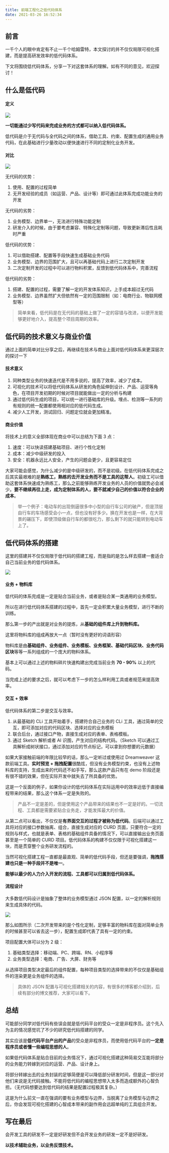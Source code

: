 ```yaml
---
title: 前端工程化之低代码体系
date: 2021-03-26 16:52:34
---
```

## 前言

一千个人的眼中肯定有不止一千个哈姆雷特，本文探讨的并不仅仅局限可视化搭建，而是提高研发效率的低代码体系。

下文将围绕低代码体系，分享一下对这套体系的理解。如有不同的意见，欢迎探讨！



## 什么是低代码

#### 定义

![](https://p6-juejin.byteimg.com/tos-cn-i-k3u1fbpfcp/46d283f75bb44f2088418610a45b8661~tplv-k3u1fbpfcp-watermark.image)

**一切能通过少写代码来完成业务的方式都可以纳入低代码体系。**

低代码是介于无代码与全代码之间的体系，借助工具、约束、配置生成的通用业务代码，在此基础进行少量改动以便快速进行不同的定制化业务开发。



#### 对比

![](https://p1-juejin.byteimg.com/tos-cn-i-k3u1fbpfcp/fadd4da5075b448a998498f98ca48193~tplv-k3u1fbpfcp-watermark.image)

无代码的优势：

1. 使用、配置的过程简单
2. 无开发经验的成员（如运营、产品、设计等）即可通过此体系完成功能业务的开发

无代码的劣势：

1. 业务模型、边界单一，无法进行特殊功能定制
2. 研发介入的时候，由于要考虑兼容、特殊化定制等问题，导致更新滞后性且耗时严重

低代码的优势：

1. 可以借助搭建、配置等手段快速生成基础业务代码
2. 业务模型、边界的范围扩大，且可以再基础代码上进行二次定制开发
3. 二次定制开发的过程中可以进行物料积累，反馈到低代码体系中，完善流程

低代码的劣势：

1. 搭建、配置的过程，需要了解一定的开发体系知识，上手成本超过无代码
2. 业务模型、边界虽然扩大但依然有一定的范围限制（如：电商行业、物联网模型等）

> 简单来看，低代码是在无代码的基础上做了一定的容错与改进，以便开发能够更好地介入，提高整个项目周期的效率。



## 低代码的技术意义与商业价值

通过上面的简单对比分享之后，再继续在技术与商业上面对低代码体系来更深层次的探讨一下

#### 技术意义

1. 同种类型业务的快速迭代是不用多说的，提高了效率，减少了成本。
2. 可视化的技术可以将低代码体系从研发的角色延伸到设计、产品、运营等角色，在项目开发初期的时候对项目就能做出一定的分析与构建
3. 通过低代码生成的项目，可以统一进行基础库的升级。埋点、检测等一系列的有规则的统一配置都使用相对应的低代码生成。
4. 减少人工开发，测试回归、问题定位就会更加精准。

#### 商业价值

将技术上的意义全部体现在商业中可以总结为下面 3 点：

1. 速度：可以快读搭建基础项目、进行个性化定制
2. 成本：减少中级研发的投入
3. 安全：机器永远比人安全，产生的问题会更少，且更容易定位

大家可能会感觉，为什么减少的是中级研发的，而不是初级。在低代码体系完成之后其实最艰难的是**熟练工，熟练的去开发业务而不是工具的这帮人**。初级工可以借助这套体系快速成为熟练工，那么之前能够熟练开发业务的人员的价值就势必会减少。**要不继续再往上走，成为定制体系的人，要不就减少自己的价值以符合企业的成本**。

> 举一个例子：电动车的出现倒逼很多中小型的自行车公司的破产，但是顶层自行车的车场感受会小一点，但也没有好多少。换在开发也是一样，在大背景的碾压下，即使顶级做自行车的都很吃力，那么剩下的就只能转到电动车上了。



## 低代码体系的搭建

这里的搭建并不仅仅局限于低代码的搭建工程，而是指的是怎么样去搭建一套适合自己当前业务的低代码体系。

![](https://p3-juejin.byteimg.com/tos-cn-i-k3u1fbpfcp/2599338d5c3b4af782c2446c0d18911d~tplv-k3u1fbpfcp-watermark.image)

#### 业务 + 物料库

低代码的体系完成是一定是贴合当前业务，或者是贴合某一类通用的业务模型。

所以在进行低代码体系搭建的过程中，首先一定会积累大量业务模型，进行不断的训练。

那么第一步的产出就是对业务的提炼，从**基础的组件库上升到物料库。**

这里将物料库的组成再放大一点（暂时没有更好的词语形容）

物料库是由**基础组件、业务组件、业务模板、业务框架、基础代码区块、业务代码区块**等等一系列组成的一个庞大的物料体系。

基本上可以通过上述的物料碎片快速构建出完成当前业务 **70 - 90%** 以上的代码。

当完成上述的要求之后，就可以考虑下一步的怎么样利用工具或者规范来提高效率。

#### 交互 + 效率

低代码体系的第二步是交互与效率。

1. 从最基础的 CLi 工具开始着手，搭建符合自己业务的 CLi 工具，通过简单的交互，即可添加对应的代码区块、选择对应的业务模板
2. 联合后台，通过接口产物，直接生成对应的表单、表格模板。
3. 通过 Sketch 解析或者 AI 识图，产生对应的结构代码。（Sketch 可以通过工具解析成树状接口，通过添加对应的节点标记，可以拿到你想要的元数据）

如果大家接触前端的年限比较早的话，那么一定听过或使用过 Dreamweaver 这款前端工具。**实时预览 + 拖拽配置**很酷炫，但没有业务模型约束，也没有上述物料库的支持，生成出来的代码还不如手写，那么这款产品只有在 demo 阶段还是有很不错的效果，但在实际开发中就失去了所具备的优势。

这是一个反面的例子，如果你设计的低代码体系在实际运用中的效率远低于直接编程带来的结果，那么这个体系一定是失败的。

> 产品不一定是差的，但是使用这个产品带来的结果也不一定是好的。一切流程、工具都是需要紧贴合业务走，才能发挥最大的价值。

从第二点可以看出，不仅仅是**有界面交互的过程才被称为低代码**。后端可以通过工具将对应的接口参数抽离、组合，直接生成对应的 CURD 页面，只要符合一定的规则与样式，也就是表单、表格的基础组件具备的情况下，可以直接输出业务页面甚至是一个简单的 CURD 项目。低代码体系的构建不仅仅限于可视化搭建这一块，而是贯穿整个业务研发流程的。

当然可视化搭建工程一直都是最直观、简单的低代码手段，但还是要强调，**拖拽搭建也只是一种手段并不是唯一**。

**能够以最少的人力介入开发的流程、工具都可以归属到低代码体系。**

#### 流程设计

大多数低代码设计是抽象了整体的业务模型通过 JSON 配置，以一定的解析规则来生成具体的代码。

![](https://p3-juejin.byteimg.com/tos-cn-i-k3u1fbpfcp/1e5030f55e994db78d1c3ec726cc8689~tplv-k3u1fbpfcp-watermark.image)

那么如图所示（二次开发带来的是个性化定制，足够丰富的物料库在面对简单业务的时候甚至可以省去这一步），配置生成即代表了具有一定的约束。

项目配置大体可以分为 2 级：

1. 基础类型选择：移动端、PC、跨端、RN、小程序等
2. 业务类型选择：电商、广告、大屏、财务等

从选择项目类型决定最后的组件配置，每种项目类型的选择带来的不仅仅是基础组件的渲染更是业务组件的选择。

> 具体的 JSON 配置与可视化搭建相关的内容，有很多的博客都介绍到，后续有部分的博文推荐，大家可以看下。



## 总结

可能部分同学对低代码有些误会就是低代码平台的受众一定是非程序员。这个先入为主的情况感觉坑了不少的研究低代码搭建的同学。

其实应该是**低代码平台产出的产品**的受众是非程序员，而使用低代码平台的**一定是程序员或者懂一些编程思想的人**。

如果低代码体系是贴合目前的业务情况下，通过可视化搭建这种简易交互能将部分的业务能力转嫁到对应的运营、产品、设计身上。

将部分转嫁出去的业务封装的足够简便是可以降低部分研发时间，但是这一部分对他们来说是无代码接触。不能将低代码的编程思想带入太多而造成额外的心智负担。（无代码想要达到低代码的结果是配置过程极其复杂。）

这是为什么前文一直在强调的要有业务模型与边界，当脱离了业务模型与边界之后，你会发现可视化搭建的心智成本带来的副作用会远超单纯的工具组合开发。



## 写在最后

会开发工具的研发不一定是好研发但不会开发业务的研发一定不是好研发。

**以技术辅助业务，以业务反馈技术。**
